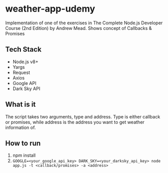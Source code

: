 # weather-app-udemy

Implementation of one of the exercises in The Complete Node.js Developer Course (2nd Edition) by Andrew Mead.
Shows concept of Callbacks & Promises

## Tech Stack
- Node.js v8+
- Yargs
- Request
- Axios
- Google API
- Dark Sky API

## What is it
The script takes two arguments, type and address. Type is either callback or promises, while address is the address you want to get weather information of.

## How to run
1. npm install
2. ```GOOGLE=<your_google_api_key> DARK_SKY=<your_darksky_api_key> node app.js -t <callback/promises> -a <address>```


